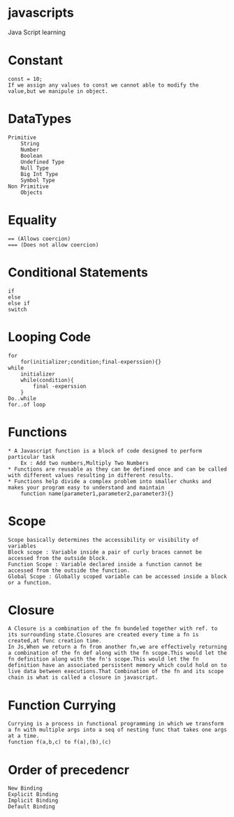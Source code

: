 # javascripts
 Java Script learning

 # Constant
    const = 10;
    If we assign any values to const we cannot able to modify the value,but we manipule in object.

 # DataTypes
    Primitive   
        String
        Number
        Boolean
        Undefined Type
        Null Type
        Big Int Type
        Symbol Type
    Non Primitive
        Objects
# Equality
    == (Allows coercion) 
    === (Does not allow coercion)

# Conditional Statements
    if 
    else
    else if
    switch

# Looping Code
    for
        for(initializer;condition;final-experssion){}
    while
        initializer
        while(condition){
            final -experssion
        }
    Do..while 
    for..of loop


 # Functions
    * A Javascript function is a block of code designed to perform particular task
        Ex : Add two numbers,Multiply Two Numbers
    * Functions are reusable as they can be defined once and can be called with different values resulting in different results.
    * Functions help divide a complex problem into smaller chunks and makes your program easy to understand and maintain
        function name(parameter1,parameter2,parameter3){}     

# Scope 
    Scope basically determines the accessibility or visibility of variables
    Block scope : Variable inside a pair of curly braces cannot be accessed from the outside block.
    Function Scope : Variable declared inside a function cannot be accessed from the outside the function.
    Global Scope : Globally scoped variable can be accessed inside a block or a function. 

# Closure
    A Closure is a combination of the fn bundeled together with ref. to its surrounding state.Closures are created every time a fn is created,at func creation time.
    In Js,When we return a fn from another fn,we are effectively returning a combination of the fn def along with the fn scope.This would let the fn definition along with the fn's scope.This would let the fn definition have an associated persistent memory which could hold on to live data between executions.That Combination of the fn and its scope chain is what is called a closure in javascript.

# Function Currying 
    Currying is a process in functional programming in which we transform a fn with multiple args into a seq of nesting func that takes one args at a time.
    function f(a,b,c) to f(a),(b),(c) 

# Order of precedencr
    New Binding
    Explicit Binding
    Implicit Binding 
    Default Binding
                      
